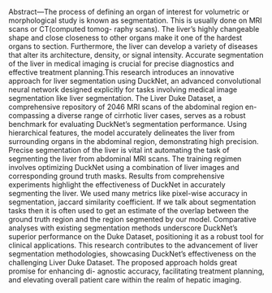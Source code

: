 Abstract—The process of defining an organ of interest for volumetric or morphological study is known as segmentation. This is usually done on MRI scans or CT(computed tomog- raphy scans). The liver’s highly changeable shape and close closeness to other organs make it one of the hardest organs to section. Furthermore, the liver can develop a variety of diseases that alter its architecture, density, or signal intensity. Accurate segmentation of the liver in medical imaging is crucial for precise diagnostics and effective treatment planning.This research introduces an innovative approach for liver segmentation using DuckNet, an advanced convolutional neural network designed explicitly for tasks involving medical image segmentation like liver segmentation. The Liver Duke Dataset, a comprehensive repository of 2046 MRI scans of the abdominal region en- compassing a diverse range of cirrhotic liver cases, serves as a robust benchmark for evaluating DuckNet’s segmentation performance. Using hierarchical features, the model accurately delineates the liver from surrounding organs in the abdominal region, demonstrating high precision. Precise segmentation of the liver is vital int automating the task of segmenting the liver from abdominal MRI scans. The training regimen involves optimizing DuckNet using a combination of liver images and corresponding ground truth masks. Results from comprehensive experiments highlight the effectiveness of DuckNet in accurately segmenting the liver. We used many metrics like pixel-wise accuracy in segmentation, jaccard similarity coefficient. If we talk about segmentation tasks then it is often used to get an estimate of the overlap between the ground truth region and the region segmented by our model. Comparative analyses with existing segmentation methods underscore DuckNet’s superior performance on the Duke Dataset, positioning it as a robust tool for clinical applications. This research contributes to the advancement of liver segmentation methodologies, showcasing DuckNet’s effectiveness on the challenging Liver Duke Dataset. The proposed approach holds great promise for enhancing di- agnostic accuracy, facilitating treatment planning, and elevating overall patient care within the realm of hepatic imaging.
